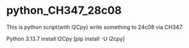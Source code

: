 # python_CH347_28c08
This is python script(with I2Cpy) write something to 24c08 via CH347.

Python 3.13.7
install I2Cpy [pip install -U i2cpy]
